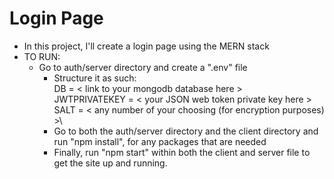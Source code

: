 # Login Page

- In this project, I'll create a login page using the MERN stack
- TO RUN:
  - Go to auth/server directory and create a ".env" file
    - Structure it as such:\
      DB = < link to your mongodb database here >\
      JWTPRIVATEKEY = < your JSON web token private key here >\
      SALT = < any number of your choosing (for encryption purposes) >\
    - Go to both the auth/server directory and the client directory and run "npm
      install", for any packages that are needed
    - Finally, run "npm start" within both the client and server file to get the
      site up and running.

